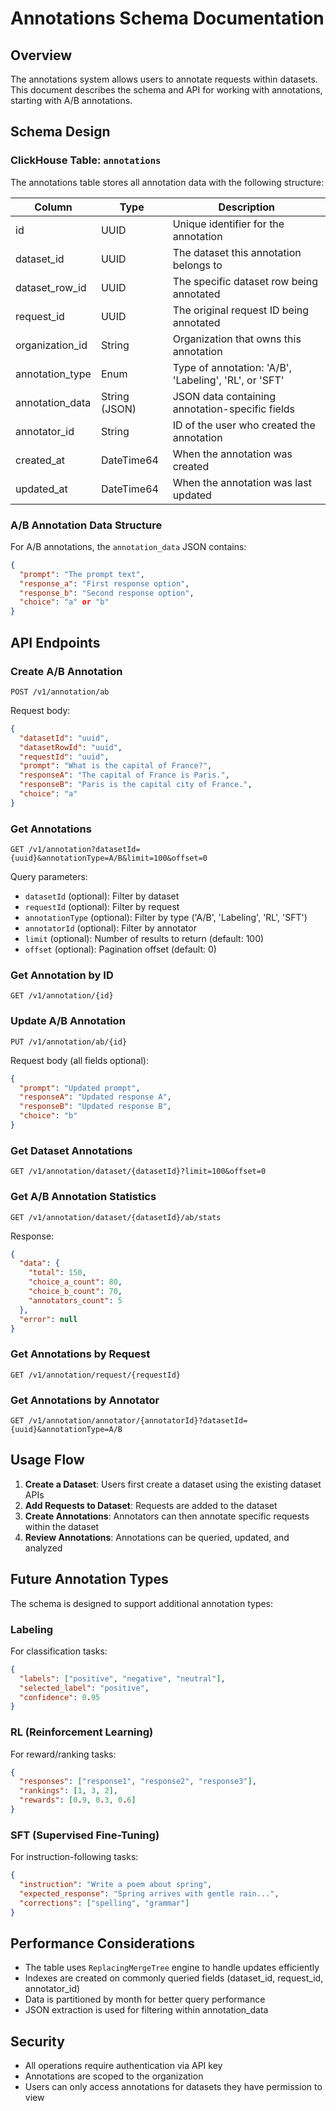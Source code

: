 # Annotations Schema Documentation

## Overview

The annotations system allows users to annotate requests within datasets. This document describes the schema and API for working with annotations, starting with A/B annotations.

## Schema Design

### ClickHouse Table: `annotations`

The annotations table stores all annotation data with the following structure:

| Column | Type | Description |
|--------|------|-------------|
| id | UUID | Unique identifier for the annotation |
| dataset_id | UUID | The dataset this annotation belongs to |
| dataset_row_id | UUID | The specific dataset row being annotated |
| request_id | UUID | The original request ID being annotated |
| organization_id | String | Organization that owns this annotation |
| annotation_type | Enum | Type of annotation: 'A/B', 'Labeling', 'RL', or 'SFT' |
| annotation_data | String (JSON) | JSON data containing annotation-specific fields |
| annotator_id | String | ID of the user who created the annotation |
| created_at | DateTime64 | When the annotation was created |
| updated_at | DateTime64 | When the annotation was last updated |

### A/B Annotation Data Structure

For A/B annotations, the `annotation_data` JSON contains:

```json
{
  "prompt": "The prompt text",
  "response_a": "First response option",
  "response_b": "Second response option",
  "choice": "a" or "b"
}
```

## API Endpoints

### Create A/B Annotation

```
POST /v1/annotation/ab
```

Request body:
```json
{
  "datasetId": "uuid",
  "datasetRowId": "uuid",
  "requestId": "uuid",
  "prompt": "What is the capital of France?",
  "responseA": "The capital of France is Paris.",
  "responseB": "Paris is the capital city of France.",
  "choice": "a"
}
```

### Get Annotations

```
GET /v1/annotation?datasetId={uuid}&annotationType=A/B&limit=100&offset=0
```

Query parameters:
- `datasetId` (optional): Filter by dataset
- `requestId` (optional): Filter by request
- `annotationType` (optional): Filter by type ('A/B', 'Labeling', 'RL', 'SFT')
- `annotatorId` (optional): Filter by annotator
- `limit` (optional): Number of results to return (default: 100)
- `offset` (optional): Pagination offset (default: 0)

### Get Annotation by ID

```
GET /v1/annotation/{id}
```

### Update A/B Annotation

```
PUT /v1/annotation/ab/{id}
```

Request body (all fields optional):
```json
{
  "prompt": "Updated prompt",
  "responseA": "Updated response A",
  "responseB": "Updated response B",
  "choice": "b"
}
```

### Get Dataset Annotations

```
GET /v1/annotation/dataset/{datasetId}?limit=100&offset=0
```

### Get A/B Annotation Statistics

```
GET /v1/annotation/dataset/{datasetId}/ab/stats
```

Response:
```json
{
  "data": {
    "total": 150,
    "choice_a_count": 80,
    "choice_b_count": 70,
    "annotators_count": 5
  },
  "error": null
}
```

### Get Annotations by Request

```
GET /v1/annotation/request/{requestId}
```

### Get Annotations by Annotator

```
GET /v1/annotation/annotator/{annotatorId}?datasetId={uuid}&annotationType=A/B
```

## Usage Flow

1. **Create a Dataset**: Users first create a dataset using the existing dataset APIs
2. **Add Requests to Dataset**: Requests are added to the dataset
3. **Create Annotations**: Annotators can then annotate specific requests within the dataset
4. **Review Annotations**: Annotations can be queried, updated, and analyzed

## Future Annotation Types

The schema is designed to support additional annotation types:

### Labeling
For classification tasks:
```json
{
  "labels": ["positive", "negative", "neutral"],
  "selected_label": "positive",
  "confidence": 0.95
}
```

### RL (Reinforcement Learning)
For reward/ranking tasks:
```json
{
  "responses": ["response1", "response2", "response3"],
  "rankings": [1, 3, 2],
  "rewards": [0.9, 0.3, 0.6]
}
```

### SFT (Supervised Fine-Tuning)
For instruction-following tasks:
```json
{
  "instruction": "Write a poem about spring",
  "expected_response": "Spring arrives with gentle rain...",
  "corrections": ["spelling", "grammar"]
}
```

## Performance Considerations

- The table uses `ReplacingMergeTree` engine to handle updates efficiently
- Indexes are created on commonly queried fields (dataset_id, request_id, annotator_id)
- Data is partitioned by month for better query performance
- JSON extraction is used for filtering within annotation_data

## Security

- All operations require authentication via API key
- Annotations are scoped to the organization
- Users can only access annotations for datasets they have permission to view 